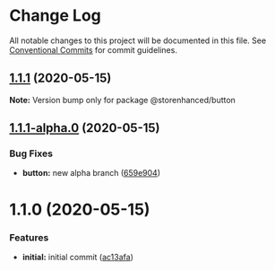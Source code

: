 # Change Log

All notable changes to this project will be documented in this file.
See [Conventional Commits](https://conventionalcommits.org) for commit guidelines.

## [1.1.1](https://github.com/chrispcode/storenhanced/compare/@storenhanced/button@1.1.1-alpha.0...@storenhanced/button@1.1.1) (2020-05-15)

**Note:** Version bump only for package @storenhanced/button





## [1.1.1-alpha.0](https://github.com/chrispcode/storenhanced/compare/@storenhanced/button@1.1.0...@storenhanced/button@1.1.1-alpha.0) (2020-05-15)


### Bug Fixes

* **button:** new alpha branch ([659e904](https://github.com/chrispcode/storenhanced/commit/659e904de93c30ce9c2556ef195bd0f379e1314a))





# 1.1.0 (2020-05-15)


### Features

* **initial:** initial commit ([ac13afa](https://github.com/chrispcode/storenhanced/commit/ac13afaa497531786519412a0de9071ea4443d9f))
